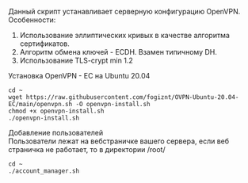 Данный скрипт устанавливает серверную конфигурацию OpenVPN.  
Особенности:   
1. Использование эллиптических кривых в качестве алгоритма сертификатов.  
2. Алгоритм обмена ключей - ECDH. Взамен типичному DH.  
3. Использование TLS-crypt min 1.2  

Установка OpenVPN - EC на Ubuntu 20.04
``` 
cd ~
wget https://raw.githubusercontent.com/fogiznt/OVPN-Ubuntu-20.04-EC/main/openvpn.sh -O openvpn-install.sh
chmod +x openvpn-install.sh
./openvpn-install.sh
```

Добавление пользователей  
Пользователи лежат на вебстраничке вашего сервера, если веб страничка не работает, то в директории /root/
```
cd ~ 
./account_manager.sh
```
